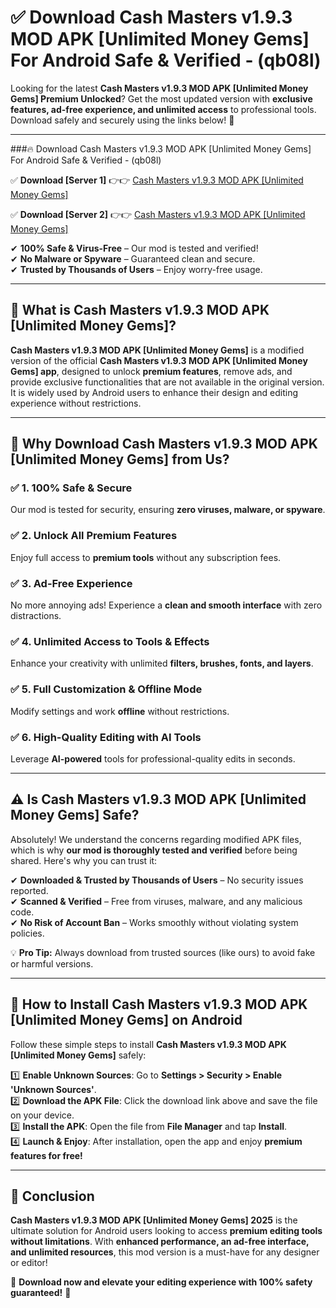 
# ✅ Download Cash Masters v1.9.3 MOD APK [Unlimited Money Gems] For Android Safe & Verified -  (qb08l) 

Looking for the latest **Cash Masters v1.9.3 MOD APK [Unlimited Money Gems] Premium Unlocked**? Get the most updated version with **exclusive features, ad-free experience, and unlimited access** to professional tools. Download safely and securely using the links below! 🚀  

---

###🔥 Download Cash Masters v1.9.3 MOD APK [Unlimited Money Gems] For Android Safe & Verified -  (qb08l)  

✅ **Download [Server 1]** 👉👉 [Cash Masters v1.9.3 MOD APK [Unlimited Money Gems] ](https://apkcomod.com?title=Cash_Masters_v1.9.3_MOD_APK_[Unlimited_Money_Gems])  

✅ **Download [Server 2]** 👉👉 [Cash Masters v1.9.3 MOD APK [Unlimited Money Gems] ](https://apkcomod.com?title=Cash_Masters_v1.9.3_MOD_APK_[Unlimited_Money_Gems])  

✔ **100% Safe & Virus-Free** – Our mod is tested and verified!  
✔ **No Malware or Spyware** – Guaranteed clean and secure.  
✔ **Trusted by Thousands of Users** – Enjoy worry-free usage.  

---

## 📌 What is Cash Masters v1.9.3 MOD APK [Unlimited Money Gems]?  

**Cash Masters v1.9.3 MOD APK [Unlimited Money Gems]** is a modified version of the official **Cash Masters v1.9.3 MOD APK [Unlimited Money Gems] app**, designed to unlock **premium features**, remove ads, and provide exclusive functionalities that are not available in the original version. It is widely used by Android users to enhance their design and editing experience without restrictions.  

---

## 🌟 Why Download Cash Masters v1.9.3 MOD APK [Unlimited Money Gems] from Us?  

### ✅ 1. 100% Safe & Secure  
Our mod is tested for security, ensuring **zero viruses, malware, or spyware**.  

### ✅ 2. Unlock All Premium Features  
Enjoy full access to **premium tools** without any subscription fees.  

### ✅ 3. Ad-Free Experience  
No more annoying ads! Experience a **clean and smooth interface** with zero distractions.  

### ✅ 4. Unlimited Access to Tools & Effects  
Enhance your creativity with unlimited **filters, brushes, fonts, and layers**.  

### ✅ 5. Full Customization & Offline Mode  
Modify settings and work **offline** without restrictions.  

### ✅ 6. High-Quality Editing with AI Tools  
Leverage **AI-powered** tools for professional-quality edits in seconds.  

---

## ⚠️ Is Cash Masters v1.9.3 MOD APK [Unlimited Money Gems] Safe?  

Absolutely! We understand the concerns regarding modified APK files, which is why **our mod is thoroughly tested and verified** before being shared. Here's why you can trust it:  

✔ **Downloaded & Trusted by Thousands of Users** – No security issues reported.  
✔ **Scanned & Verified** – Free from viruses, malware, and any malicious code.  
✔ **No Risk of Account Ban** – Works smoothly without violating system policies.  

💡 **Pro Tip:** Always download from trusted sources (like ours) to avoid fake or harmful versions.  

---

## 📲 How to Install Cash Masters v1.9.3 MOD APK [Unlimited Money Gems] on Android  

Follow these simple steps to install **Cash Masters v1.9.3 MOD APK [Unlimited Money Gems]** safely:  

1️⃣ **Enable Unknown Sources**: Go to **Settings > Security > Enable 'Unknown Sources'**.  
2️⃣ **Download the APK File**: Click the download link above and save the file on your device.  
3️⃣ **Install the APK**: Open the file from **File Manager** and tap **Install**.  
4️⃣ **Launch & Enjoy**: After installation, open the app and enjoy **premium features for free!**  

---

## 🚀 Conclusion  

**Cash Masters v1.9.3 MOD APK [Unlimited Money Gems] 2025** is the ultimate solution for Android users looking to access **premium editing tools without limitations**. With **enhanced performance, an ad-free interface, and unlimited resources**, this mod version is a must-have for any designer or editor!  

🔻 **Download now and elevate your editing experience with 100% safety guaranteed!** 🔻  
